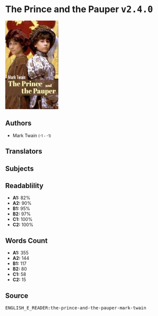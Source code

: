 # The Prince and the Pauper <kbd>v2.4.0</kbd>

![](./cover.medium.jpg "")

## Authors


 - Mark Twain <small>(-1 - -1)</small>

## Translators



## Subjects



## Readablility


 - **A1:** 82%
 - **A2:** 90%
 - **B1:** 95%
 - **B2:** 97%
 - **C1:** 100%
 - **C2:** 100%

## Words Count


 - **A1:** 355
 - **A2:** 144
 - **B1:** 117
 - **B2:** 80
 - **C1:** 58
 - **C2:** 15

## Source


<kbd>ENGLISH_E_READER:the-prince-and-the-pauper-mark-twain</kbd>
